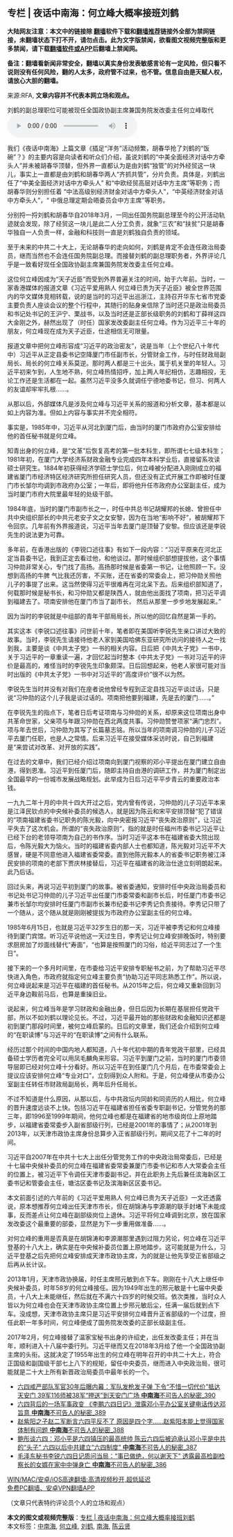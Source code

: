  <h2>专栏 | 夜话中南海：何立峰大概率接班刘鹤</h2> <p class="notice"><b>大陆网友注意：本文中的链接除 <a href="https://github.com/bannedbook/fanqiang" >翻墙</a>软件下载和<a href="https://github.com/killgcd/justmysocks/blob/master/README.md">翻墙推荐</a>链接外全部为禁网链接，未翻墙状态下打不开，请勿点击。此为文字版禁闻，欲看图文视频完整版和更多禁闻，请下载<a href="https://github.com/bannedbook/fanqiang">翻墙软件或APP</a>后翻墙上禁闻网。</p><p>备注：翻墙看新闻非常安全，翻墙以真实身份发表敏感言论有一定风险，但只看不说则没有任何风险，翻的人太多，政府管不过来，也不管。信息自由是天赋人权，请放心大胆的翻墙。</b></p>  <div class="entry"> <p>来源:RFA, <strong>文章内容并不代表本网立场和观点。</strong></p> <p>&#21016;&#40548;&#30340;&#21103;&#24635;&#29702;&#32844;&#20301;&#21487;&#33021;&#34987;&#29616;&#20219;&#20840;&#22269;&#25919;&#21327;&#21103;&#20027;&#24109;&#20860;&#22269;&#21153;&#38498;&#21457;&#25913;&#22996;&#20027;&#20219;&#20309;&#31435;&#23792;&#21462;&#20195;             <audio controls="controls" preload="metadata" src="https://www.rfa.org/mandarin/zhuanlan/yehuazhongnanhai/gx-05312021165854.html/@@stream" type="audio/mpeg"></audio></p> <p>&#25105;&#20204;&#12298;&#22812;&#35805;&#20013;&#21335;&#28023;&#12299;&#19978;&#31687;&#25991;&#31456;&#12298;&#25554;&#36275;&#8220;&#27915;&#21153;&#8221;&#27963;&#21160;&#39057;&#32321;&#65292;&#32993;&#26149;&#21326;&#25250;&#20102;&#21016;&#40548;&#30340;&#8220;&#39277;&#30871;&#8221;&#65311;&#12299;&#30340;&#20027;&#35201;&#20869;&#23481;&#26159;&#21521;&#35835;&#32773;&#21644;&#21548;&#20247;&#20204;&#20171;&#32461;&#65292;&#34429;&#35828;&#21016;&#40548;&#30340;&#8220;&#20013;&#32654;&#20840;&#38754;&#32463;&#27982;&#23545;&#35805;&#20013;&#26041;&#29301;&#22836;&#20154;&#8221;&#24182;&#26410;&#34987;&#32993;&#26149;&#21326;&#39030;&#26367;&#65292;&#20294;&#22806;&#30028;&#19968;&#30452;&#37117;&#35748;&#20026;&#26159;&#30001;&#21016;&#40548;&#8220;&#29420;&#31649;&#8221;&#30340;&#23545;&#22806;&#32463;&#36152;&#36825;&#19968;&#22359;&#20799;&#65292;&#20107;&#23454;&#19978;&#19968;&#30452;&#37117;&#26159;&#30001;&#21016;&#40548;&#21644;&#32993;&#26149;&#21326;&#20004;&#20154;&#8220;&#40784;&#25235;&#20849;&#31649;&#8221;&#65292;&#20998;&#29255;&#36127;&#36131;&#12290;&#20855;&#20307;&#26159;&#65292;&#21016;&#40548;&#20986;&#20219;&#20102;&#8220;&#20013;&#32654;&#20840;&#38754;&#32463;&#27982;&#23545;&#35805;&#20013;&#26041;&#29301;&#22836;&#20154;&#8221; &#21644;&#8220;&#20013;&#27431;&#32463;&#36152;&#39640;&#23618;&#23545;&#35805;&#20013;&#26041;&#20027;&#24109;&#8221;&#31561;&#32844;&#21153;&#65307;&#32780;&#32993;&#26149;&#21326;&#21017;&#20998;&#21035;&#25285;&#20219;&#30528; &#8220;&#20013;&#27861;&#39640;&#32423;&#21035;&#32463;&#27982;&#36130;&#37329;&#23545;&#35805;&#20013;&#26041;&#29301;&#22836;&#20154;&#8221;&#65292;&#8220;&#20013;&#33521;&#32463;&#27982;&#36130;&#37329;&#23545;&#35805;&#20013;&#26041;&#29301;&#22836;&#20154;&#8221;&#65292;&#8220; &#20013;&#20420;&#24635;&#29702;&#23450;&#26399;&#20250;&#26212;&#22996;&#21592;&#20250;&#20013;&#26041;&#20027;&#24109;&#8221;&#31561;&#32844;&#21153;&#12290;</p> <p>&#20998;&#21035;&#25419;&#19968;&#25419;&#21016;&#40548;&#21644;&#32993;&#26149;&#21326;&#33258;2018&#24180;3&#26376;&#65292;&#19968;&#21516;&#20986;&#20219;&#22269;&#21153;&#38498;&#21103;&#24635;&#29702;&#33267;&#20170;&#30340;&#20844;&#24320;&#27963;&#21160;&#36712;&#36857;&#23601;&#20250;&#21457;&#29616;&#65292;&#38500;&#20102;&#32463;&#36152;&#36825;&#19968;&#22359;&#20799;&#26159;&#27492;&#20108;&#20154;&#20998;&#24037;&#36127;&#36131;&#65292;&#23601;&#35937;&#8220;&#19977;&#20892;&#8221;&#21644;&#8220;&#25206;&#36139;&#8221;&#21482;&#26159;&#32993;&#26149;&#21326;&#29420;&#33258;&#19968;&#20154;&#36127;&#36131;&#19968;&#26679;&#65292;&#37329;&#34701;&#21644;&#31185;&#25216;&#21017;&#19968;&#30452;&#26159;&#21016;&#40548;&#29420;&#33258;&#36127;&#36131;&#30340;&#39046;&#22495;&#12290;</p> <p>&#33267;&#20110;&#26410;&#26469;&#30340;&#20013;&#20849;&#20108;&#21313;&#22823;&#19978;&#65292;&#26080;&#35770;&#32993;&#26149;&#21326;&#30340;&#36208;&#21521;&#22914;&#20309;&#65292;&#21016;&#40548;&#26159;&#32943;&#23450;&#19981;&#20250;&#36830;&#20219;&#25919;&#27835;&#23616;&#22996;&#21592;&#65292;&#32487;&#32780;&#24403;&#28982;&#20063;&#19981;&#20250;&#36830;&#20219;&#22269;&#21153;&#38498;&#21103;&#24635;&#29702;&#12290;&#32780;&#25509;&#26367;&#21016;&#40548;&#30340;&#21103;&#24635;&#29702;&#32844;&#21153;&#32773;&#65292;&#22806;&#30028;&#35780;&#35770;&#20960;&#20046;&#26159;&#19968;&#33268;&#30475;&#22909;&#29616;&#20219;&#20840;&#22269;&#25919;&#21327;&#21103;&#20027;&#24109;&#20860;&#22269;&#21153;&#38498;&#21457;&#25913;&#22996;&#20027;&#20219;&#20309;&#31435;&#23792;&#12290;</p> <p>&#36825;&#20301;&#20309;&#31435;&#23792;&#22240;&#25104;&#20026;&#8220;&#22825;&#23376;&#36817;&#33251;&#8221;&#32780;&#21463;&#21040;&#22806;&#30028;&#26222;&#36941;&#20851;&#27880;&#30340;&#26102;&#38388;&#65292;&#22987;&#20110;&#20845;&#24180;&#21069;&#12290;&#24403;&#26102;&#65292;&#19968;&#23478;&#39321;&#28207;&#23186;&#20307;&#30340;&#25253;&#36947;&#25991;&#31456;&#12298;&#20064;&#36817;&#24179;&#29233;&#29992;&#29087;&#20154; &#20309;&#31435;&#23792;&#24050;&#36149;&#20026;&#22825;&#23376;&#36817;&#33251;&#12299;&#34987;&#20840;&#19990;&#30028;&#33539;&#22260;&#20869;&#30340;&#21326;&#25991;&#23186;&#20307;&#31454;&#30456;&#36716;&#36733;&#65292;&#35828;&#30340;&#26159;&#24403;&#26102;&#30340;&#20064;&#36817;&#24179;<a href="https://www.aboluowang.com/tag/%E4%B9%A0%E8%BF%91%E5%B9%B3-1.html"></a>&#20986;&#24033;&#27993;&#27743;&#65292;&#20027;&#25345;&#21484;&#24320;&#21326;&#19996;&#19971;&#30465;&#24066;&#20826;&#22996;&#20027;&#35201;&#36127;&#36131;&#20154;&#24231;&#35848;&#20250;&#35758;&#30340;&#25972;&#20010;&#34892;&#31243;&#20013;&#65292;&#20854;&#38543;&#34892;&#30340;&#36148;&#36523;&#20146;&#20449;&#38500;&#20102;&#24403;&#26102;&#36824;&#21482;&#26159;&#25919;&#27835;&#23616;&#22996;&#21592;&#21644;&#20070;&#35760;&#22788;&#20070;&#35760;&#30340;&#29579;&#27818;&#23425;&#12289;&#26647;&#25112;&#20070;<a href="https://www.aboluowang.com/tag/%E6%A0%97%E6%88%98%E4%B9%A6-1.html"></a>&#65292;&#20197;&#21450;&#24403;&#26102;&#36824;&#26159;&#27491;&#37096;&#38271;&#32423;&#32844;&#21153;&#30340;&#21016;&#40548;<a href="https://www.aboluowang.com/tag/%E5%88%98%E9%B9%A4-1.html"></a>&#21644;&#19969;&#34203;&#31077;&#36825;&#22235;&#22823;&#37329;&#21018;&#20043;&#22806;&#65292;&#36203;&#28982;&#20986;&#29616;&#20102;&#65288;&#26102;&#20219;&#65289;&#22269;&#23478;&#21457;&#25913;&#22996;&#21103;&#20027;&#20219;&#20309;&#31435;&#23792;&#12290;&#20316;&#20026;&#20064;&#36817;&#24179;&#19977;&#21313;&#24180;&#30340;&#26379;&#21451;&#65292;&#20309;&#31435;&#23792;&#29616;&#22312;&#25104;&#20026;&#22825;&#23376;&#36817;&#33251;&#65292;&#20181;&#36884;&#30456;&#20449;&#26080;&#21487;&#38480;&#37327;&#12290;</p> <p>&#25253;&#36947;&#25991;&#31456;&#20013;&#25226;&#20309;&#31435;&#23792;&#24418;&#23481;&#25104;&#8220;&#20064;&#36817;&#24179;&#30340;&#25919;&#27835;&#23494;&#21451;&#8221;&#65292;&#35828;&#26159;&#24403;&#24180;&#65288;&#19978;&#20010;&#19990;&#32426;&#20843;&#21313;&#24180;&#20195;&#20013;&#65289;&#20064;&#36817;&#24179;&#20174;&#27491;&#23450;&#21439;&#22996;&#20070;&#35760;&#31354;&#38477;&#21414;&#38376;&#24066;&#20219;&#21103;&#24066;&#38271;&#65292;&#20998;&#31649;&#36130;&#37329;&#24037;&#20316;&#65292;&#19982;&#26102;&#20219;&#36130;&#25919;&#23616;&#21103;&#23616;&#38271;&#12289;&#23616;&#38271;&#30340;&#20309;&#31435;&#23792;&#20851;&#31995;&#33707;&#36870;&#12290;&#37027;&#26102;&#20004;&#20154;&#37117;&#26159;&#19977;&#21313;&#20986;&#22836;&#65292;&#23646;&#20110;&#26426;&#20851;&#37324;&#30340;&#24180;&#36731;&#20154;&#12290;&#20064;&#36817;&#24179;&#21021;&#26469;&#20045;&#21040;&#65292;&#20154;&#29983;&#22320;&#19981;&#29087;&#65292;&#20309;&#31435;&#23792;&#28909;&#24773;&#25307;&#21628;&#65292;&#21152;&#19978;&#20004;&#20154;&#24180;&#32426;&#30456;&#20223;&#65292;&#24535;&#36259;&#30456;&#25237;&#65292;&#26080;&#35770;&#24037;&#20316;&#36824;&#26159;&#29983;&#27963;&#37117;&#22312;&#19968;&#36215;&#12290;&#34429;&#28982;&#20064;&#36817;&#24179;&#27809;&#22810;&#20037;&#23601;&#35843;&#20219;&#23425;&#24503;&#22320;&#22996;&#20070;&#35760;&#65292;&#20294;&#20064;&#12289;&#20309;&#20004;&#20154;&#30340;&#21451;&#35850;&#21364;&#29282;&#29282;&#25166;&#26681;&#8230;&#8230;&#12290;</p>  <p>&#20174;&#37027;&#20197;&#21518;&#65292;&#22806;&#37096;&#23186;&#20307;&#20961;&#26159;&#28041;&#21450;&#20309;&#31435;&#23792;&#19982;&#20064;&#36817;&#24179;&#20851;&#31995;&#30340;&#25253;&#36947;&#21644;&#20998;&#26512;&#25991;&#31456;&#65292;&#22522;&#26412;&#37117;&#26159;&#20197;&#22914;&#19978;&#20869;&#23481;&#20026;&#20934;&#12290;&#20294;&#22914;&#19978;&#20869;&#23481;&#19982;&#20107;&#23454;&#24182;&#19981;&#23436;&#20840;&#30456;&#31526;&#12290;</p> <p>&#20107;&#23454;&#26159;&#65292;1985&#24180;&#20013;&#65292;&#20064;&#36817;&#24179;&#20174;&#27827;&#21271;&#21040;&#21414;&#38376;&#21518;&#65292;&#30001;&#24403;&#26102;&#30340;&#21414;&#38376;&#24066;&#25919;&#24220;&#21150;&#20844;&#23460;&#23433;&#25490;&#32473;&#20182;&#30340;&#39318;&#20219;&#31192;&#20070;&#23601;&#26159;&#20309;&#31435;&#23792;&#12290;</p> <p>&#30693;&#38738;&#20986;&#36523;&#30340;&#20309;&#31435;&#23792;&#65292;&#26159;&#8220;&#25991;&#38761;&#8221;&#21518;&#24674;&#22797;&#39640;&#32771;&#30340;&#31532;&#19968;&#25209;&#26412;&#31185;&#29983;&#65292;&#21363;&#25152;&#35859;&#19971;&#19971;&#32423;&#26412;&#31185;&#29983;&#65307;1981&#24180;&#21021;&#65292;&#22312;&#21414;&#38376;&#22823;&#23398;&#32463;&#27982;&#31995;&#36130;&#25919;&#37329;&#34701;&#19987;&#19994;&#23436;&#25104;&#22235;&#24180;&#26412;&#31185;&#23398;&#19994;&#21518;&#65292;&#30452;&#25509;&#30041;&#31995;&#25915;&#35835;&#30805;&#22763;&#30740;&#31350;&#29983;&#12290;1884&#24180;&#21021;&#33719;&#24471;&#32463;&#27982;&#23398;&#30805;&#22763;&#23398;&#20301;&#21518;&#65292;&#20309;&#31435;&#23792;&#34987;&#20998;&#37197;&#36827;&#20837;&#21018;&#21018;&#25104;&#31435;&#30340;&#31119;&#24314;&#30465;&#21414;&#38376;&#24066;&#32463;&#27982;&#29305;&#21306;&#32463;&#27982;&#30740;&#31350;&#25152;&#25285;&#20219;&#30740;&#31350;&#20154;&#21592;&#65292;&#20294;&#36824;&#27809;&#26377;&#27491;&#24335;&#24320;&#23637;&#24037;&#20316;&#21363;&#34987;&#26102;&#20219;&#21414;&#38376;&#24066;&#38271;&#37049;&#23572;&#22343;&#35843;&#21040;&#24066;&#25919;&#24220;&#21150;&#20844;&#23460;&#65307;&#19968;&#24180;&#21518;&#65292;&#21363;&#23558;&#20182;&#21319;&#20219;&#24066;&#25919;&#24220;&#21150;&#20844;&#23460;&#21103;&#20027;&#20219;&#65292;&#25104;&#20026;&#24403;&#26102;&#21414;&#38376;&#24066;&#24220;&#22823;&#38498;&#37324;&#26368;&#24180;&#36731;&#30340;&#22788;&#32423;&#24178;&#37096;&#12290;</p> <p>1984&#24180;&#24213;&#65292;&#24403;&#26102;&#30340;&#21414;&#38376;&#24066;&#21103;&#24066;&#38271;&#20043;&#19968;&#65292;&#26102;&#20219;&#20013;&#20849;&#24635;&#20070;&#35760;&#32993;&#32768;&#37030;&#30340;&#38271;&#23219;&#12289;&#26366;&#25285;&#20219;&#20013;&#20849;&#20013;&#22830;&#32452;&#32455;&#37096;&#38271;&#30340;&#20013;&#20849;&#20803;&#32769;&#23433;&#23376;&#25991;&#20043;&#22899;&#23433;&#40654;&#65292;&#22240;&#20026;&#22312;&#24403;&#22320;&#8220;&#24433;&#21709;&#19981;&#22909;&#8221;&#65292;&#34987;&#32993;&#32768;&#37030;&#19979;&#20196;&#22238;&#20140;&#12290;&#20960;&#24180;&#21069;&#26377;&#22806;&#30028;&#25253;&#36947;&#35828;&#65292;&#20064;&#36817;&#24179;&#24403;&#24180;&#21435;&#21414;&#38376;&#26159;&#39030;&#26367;&#20102;&#23433;&#40654;&#12290;&#20294;&#24212;&#35813;&#36824;&#26159;&#26446;&#38160;&#20808;&#29983;&#30340;&#35828;&#27861;&#26356;&#20026;&#21487;&#38752;&#12290;</p> <p>&#22810;&#24180;&#21069;&#65292;&#22312;&#39321;&#28207;&#20986;&#29256;&#30340;&#12298;&#26446;&#38160;&#21475;&#36848;&#24448;&#20107;&#12299;&#26377;&#22914;&#19979;&#19968;&#27573;&#20869;&#23481;&#65306;&#8220;&#20064;&#36817;&#24179;&#21407;&#26469;&#22312;&#27827;&#21271;&#27491;&#23450;&#24403;&#21439;&#22996;&#20070;&#35760;&#65292;&#25105;&#21040;&#27491;&#23450;&#21435;&#30475;&#36807;&#20182;&#65292;&#21644;&#20182;&#35848;&#36807;&#12290;&#37027;&#26102;&#20505;&#32452;&#32455;&#37096;&#24819;&#25552;&#25300;&#20182;&#65292;&#36825;&#20010;&#20107;&#24773;&#20064;&#20210;&#21195;&#38750;&#24120;&#20851;&#24515;&#65292;&#19987;&#38376;&#25214;&#20102;&#39640;&#25196;&#12290;&#39640;&#25196;&#37027;&#26102;&#20505;&#26159;&#30465;&#22996;&#31532;&#19968;&#20070;&#35760;&#65292;&#35753;&#20182;&#29031;&#39038;&#19968;&#19979;&#12290;&#27809;&#24819;&#21040;&#39640;&#25196;&#30340;&#29275;&#33086; &#27668;&#27604;&#25105;&#36824;&#21385;&#23475;&#65292;&#19981;&#20080;&#36134;&#65292;&#36824;&#22312;&#30465;&#22996;&#30340;&#24120;&#22996;&#20250;&#19978;&#65292;&#25226;&#20064;&#20210;&#21195;&#20851;&#29031;&#20182;&#20799;&#23376;&#30340;&#20107;&#25552;&#20102;&#20986;&#26469;&#12290;&#36825;&#24403;&#28982;&#20351;&#24471;&#20064;&#36817;&#24179;&#24456;&#38590;&#20877;&#22312;&#27827;&#21271;&#21574;&#19979;&#21435;&#12290;&#21518;&#26469;&#32452;&#32455;&#37096;&#30693;&#36947;&#20102;&#65292;&#20309;&#36733;&#37027;&#26102;&#20505;&#26159;&#31192;&#20070;&#38271;&#65292;&#21644;&#20064;&#20210;&#21195;&#21448;&#37117;&#26159;&#38485;&#35199;&#20154;&#65292;&#23601;&#30001;&#20182;&#20986;&#38754;&#25214;&#20102;&#39033;&#21335;&#65292;&#25226;&#20064;&#36817;&#24179;&#35843;&#21040;&#31119;&#24314;&#21435;&#20102;&#12290;&#39033;&#21335;&#23433;&#25490;&#20182;&#22312;&#21414;&#38376;&#24066;&#24403;&#20102;&#21103;&#24066;&#38271;&#65292; &#28982;&#21518;&#20174;&#37027;&#37324;&#19968;&#27493;&#27493;&#22320;&#21457;&#23637;&#36215;&#26469;&#12290;&#8221;</p> <p>&#22240;&#20026;&#24403;&#26102;&#30340;&#26446;&#38160;&#23601;&#26159;&#20013;&#32452;&#37096;&#30340;&#38738;&#24180;&#24178;&#37096;&#23616;&#23616;&#38271;&#65292;&#25152;&#20197;&#20182;&#30340;&#22238;&#24518;&#33258;&#28982;&#26159;&#31532;&#19968;&#25163;&#30340;&#12290;</p> <p>&#20854;&#23454;&#36825;&#26412;&#12298;&#26446;&#38160;&#21475;&#36848;&#24448;&#20107;&#12299;&#38382;&#19990;&#21069;&#21313;&#24180;&#65292;&#31508;&#32773;&#21363;&#22312;&#32654;&#22269;&#21548;&#26446;&#38160;&#20808;&#29983;&#20146;&#21475;&#35762;&#36807;&#22823;&#33268;&#30340;&#25925;&#20107;&#12290;&#24403;&#26102;&#65292;&#26446;&#38160;&#20808;&#29983;&#35831;&#25509;&#24453;&#20182;&#32769;&#20154;&#23478;&#21040;&#32654;&#22269;&#21704;&#20315;&#19996;&#20122;&#30740;&#31350;&#25152;&#35775;&#38382;&#30340;&#25509;&#24453;&#20154;&#20043;&#19968;&#25214;&#21040;&#25105;&#65292;&#20027;&#35201;&#26159;&#35848;&#12298;&#20013;&#20849;&#22826;&#23376;&#20826;&#12299;&#19968;&#20070;&#30340;&#30456;&#20851;&#20869;&#23481;&#12290;&#26085;&#21518;&#25226;&#12298;&#20013;&#20849;&#22826;&#23376;&#20826;&#12299;&#19968;&#20070;&#20013;&#65292;&#20851;&#20110;&#20064;&#36817;&#24179;&#30340;&#19968;&#31456;&#37325;&#35835;&#19968;&#36941;&#65292;&#25165;&#22238;&#24518;&#36215;&#24403;&#26102;&#25972;&#26412;&#12298;&#20013;&#20849;&#22826;&#23376;&#20826;&#12299;&#19968;&#20070;&#23545;&#20064;&#36817;&#24179;&#30340;&#35780;&#20215;&#26159;&#26368;&#39640;&#30340;&#65292;&#38590;&#24618;&#24403;&#26102;&#30340;&#26446;&#38160;&#20808;&#29983;&#21360;&#35937;&#39047;&#28145;&#12290;&#26085;&#21518;&#22238;&#24819;&#36215;&#26469;&#65292;&#20182;&#32769;&#20154;&#23478;&#24456;&#21487;&#33021;&#23545;&#24403;&#26102;&#20986;&#29256;&#30340;&#12298;&#20013;&#20849;&#22826;&#23376;&#20826;&#12299;&#19968;&#20070;&#20013;&#23545;&#20064;&#36817;&#24179;&#30340;&#8220;&#39640;&#24230;&#35780;&#20215;&#8221;&#24456;&#19981;&#20197;&#20026;&#28982;&#12290;</p>  <p>&#26446;&#38160;&#20808;&#29983;&#24403;&#26102;&#24182;&#27809;&#26377;&#23545;&#25105;&#20204;&#22312;&#24231;&#32773;&#35828;&#20182;&#26366;&#32463;&#19987;&#31243;&#21040;&#27491;&#23450;&#21439;&#25214;&#20064;&#36817;&#24179;&#35848;&#36807;&#35805;&#65292;&#21482;&#26159;&#35828;&#8220;&#20064;&#20210;&#21195;&#30340;&#36825;&#20010;&#20799;&#23376;&#25105;&#26159;&#35848;&#36807;&#35805;&#30340;&#12290;&#39033;&#21335;&#25226;&#20182;&#35201;&#21040;&#31119;&#24314;&#65292;&#20808;&#26159;&#21435;&#30340;&#21414;&#38376;&#8230;&#8230;&#12290;&#8221;</p> <p>&#22312;&#26446;&#38160;&#20808;&#29983;&#30340;&#25351;&#28857;&#19979;&#65292;&#31508;&#32773;&#26085;&#21518;&#32771;&#35777;&#39033;&#21335;&#19982;&#20064;&#20210;&#21195;&#30340;&#20851;&#31995;&#65292;&#21364;&#21407;&#26469;&#36825;&#20301;&#39033;&#21335;&#20986;&#36523;&#20013;&#20849;&#38761;&#21629;&#19990;&#23478;&#65292;&#29238;&#20146;&#39033;&#19982;&#24180;&#36319;&#20064;&#20210;&#21195;&#22312;&#35199;&#21271;&#20004;&#24230;&#20849;&#20107;&#12290;&#20064;&#20210;&#21195;&#36190;&#35465;&#39033;&#23478;&#8220;&#28385;&#38376;&#24544;&#28872;&#8221;&#12290;&#39033;&#19982;&#24180;&#21435;&#19990;&#21518;&#65292;&#20064;&#20210;&#21195;&#20026;&#20854;&#20889;&#20102;&#38271;&#31687;&#22675;&#24535;&#38125;&#12290;&#25152;&#20197;&#24403;&#24180;&#30340;&#39033;&#21335;&#35843;&#20064;&#20210;&#21195;&#30340;&#20799;&#23376;&#20064;&#36817;&#24179;&#21435;&#21414;&#38376;&#20219;&#32844;&#65292;&#20063;&#26159;&#20154;&#20043;&#24120;&#24773;&#12290;&#21518;&#26469;&#20064;&#36817;&#24179;&#22312;&#25509;&#21463;&#23186;&#20307;&#37319;&#35775;&#26102;&#35828;&#65292;&#33258;&#24049;&#21040;&#31119;&#24314;&#26159;&#8220;&#26469;&#23581;&#35797;&#23545;&#25913;&#38761;&#12289;&#23545;&#24320;&#25918;&#30340;&#23454;&#36341;&#8221;&#12290;</p> <p>&#22312;&#36807;&#21435;&#30340;&#25991;&#31456;&#20013;&#65292;&#25105;&#20204;&#24050;&#32463;&#20171;&#32461;&#36807;&#39033;&#21335;&#21521;&#21040;&#21414;&#38376;&#35270;&#23519;&#30340;&#37011;&#23567;&#24179;&#25552;&#20986;&#22312;&#21414;&#38376;&#24314;&#31435;&#33258;&#30001;&#28207;&#65292;&#24471;&#21040;&#24681;&#20934;&#12290;&#20064;&#36817;&#24179;&#21040;&#20219;&#21414;&#38376;&#21518;&#65292;&#38543;&#21363;&#20027;&#25345;&#33258;&#30001;&#28207;&#30340;&#35843;&#30740;&#24037;&#20316;&#65292;&#24182;&#20026;&#21414;&#38376;&#21046;&#23450;&#20986;&#20840;&#22269;&#26368;&#26089;&#30340;&#19968;&#20221;&#22478;&#24066;&#21457;&#23637;&#25112;&#30053;&#35268;&#21010;&#12290;&#27492;&#20030;&#25104;&#20026;&#26085;&#21518;&#20064;&#36817;&#24179;&#24179;&#27493;&#38738;&#20113;&#30340;&#37325;&#35201;&#25919;&#27835;&#26412;&#38065;&#12290;</p> <p>&#19968;&#20061;&#20061;&#20108;&#24180;&#21313;&#26376;&#30340;&#20013;&#20849;&#21313;&#22235;&#22823;&#24320;&#36807;&#20043;&#21518;&#65292;&#20826;&#20869;&#26366;&#26377;&#20256;&#35828;&#65292;&#20064;&#20210;&#21195;&#30340;&#20799;&#23376;&#20064;&#36817;&#24179;&#26412;&#26469;&#26159;&#27743;&#27901;&#27665;&#38054;&#28857;&#30340;&#20013;&#22830;&#20505;&#34917;&#22996;&#21592;&#30340;&#20505;&#36873;&#20154;&#65292;&#23601;&#26159;&#22240;&#20026;&#38472;&#20113;&#21644;&#23435;&#24179;&#23433;&#25490;&#39030;&#26367;&#8220;&#29359;&#20102;&#38169;&#35823;&#30340;&#8221;&#39033;&#21335;&#31119;&#24314;&#30465;&#22996;&#20070;&#35760;&#32844;&#21153;&#30340;&#38472;&#20809;&#27589;&#65292;&#21521;&#20013;&#22830;&#23494;&#25253;&#20064;&#36817;&#24179;&#8220;&#20007;&#22833;&#25919;&#27835;&#21407;&#21017;&#8221;&#65292;&#35753;&#20064;&#36817;&#24179;&#22833;&#21435;&#20102;&#36825;&#27425;&#26426;&#20250;&#12290;&#25152;&#35859;&#30340;&#8220;&#20007;&#22833;&#25919;&#27835;&#21407;&#21017;&#8220;&#65292;&#25351;&#30340;&#23601;&#26159;&#26102;&#20219;&#31119;&#24030;&#24066;&#22996;&#20070;&#35760;&#20064;&#36817;&#24179;&#35753;&#24050;&#32463;&#19979;&#21488;&#30340;&#32769;&#39046;&#23548;&#39033;&#21335;&#20026;&#33258;&#24049;&#30340;&#20070;&#20316;&#24207;&#12290;&#24403;&#26102;&#20064;&#36817;&#24179;&#36825;&#26412;&#20070;&#22312;&#31119;&#24314;&#30465;&#22996;&#22823;&#38498;&#20986;&#29616;&#21518;&#65292;&#20196;&#38472;&#20809;&#27589;&#22823;&#20026;&#24700;&#28779;&#12290;&#24403;&#26102;&#30340;&#31119;&#24314;&#30465;&#22996;&#20869;&#37096;&#20154;&#22763;&#20063;&#37117;&#30693;&#36947;&#65292;&#38472;&#20809;&#27589;&#23545;&#20064;&#36817;&#24179;&#19981;&#22823;&#24863;&#20882;&#65292;&#30828;&#26159;&#19981;&#21516;&#24847;&#20182;&#36827;&#20837;&#31119;&#24314;&#30465;&#22996;&#24120;&#22996;&#12290;&#30452;&#21040;&#20182;&#38472;&#20809;&#27589;&#26412;&#20154;&#30340;&#30465;&#22996;&#20070;&#35760;&#32844;&#21153;&#34987;&#27743;&#27901;&#27665;&#23433;&#25490;&#30340;&#39033;&#21335;&#30340;&#32769;&#37096;&#19979;&#36158;&#24198;&#26519;&#25509;&#26367;&#21518;&#65292;&#20064;&#36817;&#24179;&#22312;&#31119;&#24314;&#30465;&#30340;&#25919;&#27835;&#20181;&#36884;&#31435;&#21051;&#26126;&#26391;&#36215;&#26469;&#12290;&#27492;&#20035;&#21518;&#35805;&#12290;</p> <p>&#22238;&#36807;&#22836;&#26469;&#65292;&#20877;&#35828;&#20064;&#36817;&#24179;&#21021;&#21040;&#21414;&#38376;&#30340;&#25925;&#20107;&#12290;&#34987;&#30465;&#22996;&#36890;&#30693;&#65292;&#23433;&#25490;&#26102;&#20219;&#20013;&#22830;&#25919;&#27835;&#23616;&#22996;&#21592;&#21644;&#20070;&#35760;&#22788;&#20070;&#35760;&#20064;&#20210;&#21195;&#30340;&#20799;&#23376;&#20064;&#36817;&#24179;&#20986;&#20219;&#21414;&#38376;&#24066;&#22996;&#24120;&#22996;&#21644;&#21103;&#24066;&#38271;&#21518;&#65292;&#26102;&#20219;&#21414;&#38376;&#24066;&#22996;&#20070;&#35760;&#20860;&#24066;&#38271;&#37049;&#23572;&#22343;&#23433;&#25490;&#26102;&#20219;&#21414;&#38376;&#24066;&#21103;&#24066;&#38271;&#20860;&#24066;&#32426;&#22996;&#20070;&#35760;&#26446;&#31168;&#35760;&#36127;&#36131;&#25509;&#24453;&#12290;&#26446;&#31168;&#35760;&#21482;&#24102;&#20102;&#19968;&#20010;&#38543;&#20174;&#65292;&#36825;&#20010;&#38543;&#20174;&#23601;&#26159;&#21018;&#21018;&#34987;&#25552;&#25300;&#20026;&#24066;&#25919;&#24220;&#21150;&#20844;&#23460;&#21103;&#20027;&#20219;&#30340;&#20309;&#31435;&#23792;&#12290;</p> <p>1985&#24180;6&#26376;15&#26085;&#65292;&#20063;&#23601;&#26159;&#20064;&#36817;&#24179;32&#23681;&#29983;&#26085;&#30340;&#37027;&#19968;&#22825;&#65292;&#20064;&#36817;&#24179;&#34987;&#26446;&#31168;&#35760;&#21644;&#20309;&#31435;&#23792;&#25509;&#24453;&#21040;&#21414;&#38376;&#23486;&#39302;&#12290;&#21548;&#20064;&#36817;&#24179;&#35828;&#20182;&#36825;&#19968;&#22825;&#36807;&#29983;&#26085;&#65292;&#26446;&#31168;&#35760;&#35753;&#20309;&#31435;&#23792;&#23433;&#25490;&#26202;&#39277;&#26102;&#65292;&#29305;&#21035;&#35201;&#27714;&#21416;&#25151;&#21152;&#20102;&#28818;&#38754;&#32447;&#26367;&#20195;&#8220;&#23551;&#38754;&#8221;&#65292;&#8220;&#20063;&#31639;&#26159;&#25353;&#29031;&#21414;&#38376;&#30340;&#20064;&#20439;&#65292;&#32473;&#36817;&#24179;&#21516;&#24535;&#36807;&#20102;&#19968;&#20010;&#29983;&#26085;&#8221;&#12290;</p> <p>&#25509;&#19979;&#26469;&#30340;&#19968;&#20010;&#22810;&#26376;&#26102;&#38388;&#37324;&#65292;&#22312;&#24066;&#22996;&#32473;&#20064;&#36817;&#24179;&#23433;&#25490;&#19987;&#32844;&#31192;&#20070;&#20043;&#21069;&#65292;&#20026;&#20102;&#24110;&#21161;&#20064;&#36817;&#24179;&#23613;&#24555;&#36827;&#20837;&#35282;&#33394;&#65292;&#24066;&#25919;&#24220;&#23601;&#25351;&#23450;&#20309;&#31435;&#23792;&#20027;&#35201;&#36127;&#36131;&#8220;&#21327;&#21161;&#20064;&#36817;&#24179;&#21516;&#24535;&#29087;&#24713;&#24037;&#20316;&#8221;&#12290;&#25152;&#20197;&#35828;&#65292;&#20309;&#31435;&#23792;&#35828;&#36215;&#26469;&#26159;&#20064;&#36817;&#24179;&#22312;&#31119;&#24314;&#30340;&#39318;&#20219;&#31192;&#20070;&#12290;&#20174;2015&#24180;&#20043;&#21518;&#65292;&#20309;&#31435;&#23792;&#21448;&#37325;&#26032;&#22238;&#21040;&#20064;&#36817;&#24179;&#36523;&#36793;&#38797;&#21069;&#39532;&#21518;&#65292;&#20063;&#31639;&#26159;&#37325;&#25805;&#26087;&#19994;&#12290;</p>  <p>&#35828;&#36215;&#26469;&#65292;&#20309;&#31435;&#23792;&#24403;&#24180;&#26159;&#23398;&#20064;&#36130;&#25919;&#21644;&#37329;&#34701;&#20986;&#36523;&#65292;&#20294;&#26085;&#21518;&#22240;&#20026;&#38271;&#26399;&#22312;&#22522;&#23618;&#25285;&#20219;&#20826;&#25919;&#24178;&#37096;&#65292;&#25152;&#20197;&#19981;&#22914;&#21016;&#40548;&#20197;&#29702;&#35770;&#35265;&#38271;&#12290;&#19981;&#36807;&#65292;&#20064;&#36817;&#24179;&#26368;&#24320;&#22987;&#30340;&#37027;&#20123;&#36130;&#25919;&#21644;&#37329;&#34701;&#30693;&#35782;&#36824;&#37117;&#26159;&#21021;&#21040;&#21414;&#38376;&#37027;&#27573;&#26102;&#38388;&#37324;&#65292;&#34987;&#20309;&#31435;&#23792;&#21551;&#33945;&#30340;&#12290;&#26085;&#21518;&#30340;&#25991;&#31456;&#37324;&#65292;&#25105;&#20204;&#36824;&#20250;&#20171;&#32461;&#21040;&#20309;&#31435;&#23792;&#30340;&#8220;&#22312;&#32844;&#35835;&#21338;&#8221;&#19982;&#20064;&#36817;&#24179;&#30340;&#8220;&#22312;&#32844;&#35835;&#21338;&#8221;&#20043;&#38388;&#26377;&#20160;&#20040;&#32852;&#31995;&#12290;</p> <p>&#32463;&#21382;&#36807;&#37027;&#20010;&#26102;&#38388;&#30340;&#20013;&#22269;&#20869;&#22320;&#20154;&#37117;&#30693;&#36947;&#65292;&#20843;&#21313;&#24180;&#20195;&#21021;&#20013;&#26399;&#30340;&#38738;&#24180;&#20826;&#25919;&#24178;&#37096;&#37324;&#65292;&#24050;&#32463;&#20855;&#22791;&#30805;&#22763;&#23398;&#21382;&#32773;&#23436;&#20840;&#21487;&#20197;&#29992;&#20964;&#27611;&#40607;&#35282;&#26469;&#24418;&#23481;&#12290;&#20064;&#36817;&#24179;&#21040;&#21414;&#38376;&#20043;&#21069;&#65292;&#24403;&#26102;&#30340;&#21414;&#38376;&#24066;&#22996;&#39046;&#23548;&#23618;&#21363;&#24050;&#32463;&#23545;&#20309;&#31435;&#23792;&#21313;&#20998;&#30475;&#22909;&#12290;&#25152;&#20197;&#20064;&#36817;&#24179;&#22312;&#21040;&#20219;&#21414;&#38376;&#20960;&#20010;&#26376;&#21518;&#65292;&#22312;&#24066;&#22996;&#24120;&#22996;&#20250;&#19978;&#25552;&#35758;&#24212;&#35813;&#23433;&#25490;&#20309;&#31435;&#23792;&#8220;&#19987;&#19994;&#23545;&#21475;&#8221;&#65292;&#31435;&#21051;&#24471;&#21040;&#20247;&#20154;&#38468;&#21644;&#12290;&#20110;&#26159;&#65292;&#20309;&#31435;&#23792;&#20415;&#20174;&#24066;&#22996;&#21150;&#20844;&#23460;&#21103;&#20027;&#20219;&#36716;&#20219;&#24066;&#36130;&#25919;&#23616;&#21103;&#23616;&#38271;&#65292;&#20004;&#24180;&#21518;&#21319;&#20219;&#23616;&#38271;&#12290;</p> <p>&#19981;&#36807;&#19981;&#30693;&#36947;&#26159;&#20160;&#20040;&#21407;&#22240;&#65292;&#20174;&#37027;&#20197;&#21518;&#65292;&#19982;&#20013;&#20849;&#25919;&#22363;&#20869;&#21516;&#40836;&#21644;&#21516;&#36164;&#21382;&#30340;&#20154;&#30456;&#27604;&#65292;&#20309;&#31435;&#23792;&#30340;&#26187;&#21319;&#36895;&#24230;&#36828;&#35848;&#19981;&#19978;&#24555;&#12290;&#21253;&#25324;&#20064;&#36817;&#24179;&#22312;&#31119;&#24314;&#30465;&#25285;&#20219;&#30465;&#22996;&#19987;&#32844;&#21103;&#20070;&#35760;&#65292;&#20998;&#31649;&#20826;&#21153;&#30340;&#37027;&#19977;&#24180;&#65292;&#21363;1996&#33267;1999&#24180;&#26399;&#38388;&#65292;&#20182;&#20309;&#31435;&#23792;&#20063;&#37117;&#26159;&#22312;&#31119;&#24314;&#30465;&#30340;&#22320;&#24066;&#32423;&#23703;&#20301;&#19978;&#21407;&#22320;&#36367;&#27493;&#65292;&#20197;&#31119;&#24314;&#30465;&#22996;&#24120;&#22996;&#27493;&#20837;&#21103;&#30465;&#37096;&#32423;&#34892;&#21015;&#65292;&#24050;&#32463;&#26159;2001&#24180;&#30340;&#20107;&#24773;&#20102;&#65307;&#20174;2001&#24180;&#21040;2013&#24180;&#65292;&#20197;&#22825;&#27941;&#24066;&#25919;&#21327;&#20027;&#24109;&#36523;&#20221;&#24635;&#31639;&#27493;&#20837;&#27491;&#30465;&#37096;&#32423;&#34892;&#21015;&#65292;&#26399;&#38388;&#21448;&#33457;&#20102;&#21313;&#20108;&#24180;&#30340;&#26102;&#38388;&#12290;</p> <p>&#20064;&#36817;&#24179;&#33258;2007&#24180;&#22312;&#20013;&#20849;&#21313;&#19971;&#22823;&#19978;&#20986;&#20219;&#20998;&#31649;&#20826;&#21153;&#24037;&#20316;&#30340;&#20013;&#22830;&#25919;&#27835;&#23616;&#24120;&#22996;&#21518;&#65292;&#24050;&#32463;&#26159;&#21313;&#19971;&#23626;&#20013;&#22830;&#20505;&#34917;&#22996;&#21592;&#30340;&#20309;&#31435;&#23792;&#22312;&#31119;&#24314;&#30465;&#22996;&#24120;&#22996;&#20860;&#21414;&#38376;&#24066;&#22996;&#20070;&#35760;&#21644;&#24066;&#20154;&#22823;&#24120;&#22996;&#20250;&#20027;&#20219;&#30340;&#20301;&#32622;&#19978;&#65292;&#34987;&#20064;&#36817;&#24179;&#19979;&#20196;&#35843;&#20219;&#22825;&#27941;&#24066;&#22996;&#21103;&#20070;&#35760;&#65292;&#24182;&#22312;&#27492;&#32844;&#21153;&#19978;&#20808;&#21518;&#20860;&#20219;&#28392;&#28023;&#26032;&#21306;&#24037;&#22996;&#20070;&#35760;&#21644;&#31649;&#22996;&#20250;&#20027;&#20219;&#65292;&#22616;&#27837;&#21306;&#22996;&#20070;&#35760;&#21450;&#28392;&#28023;&#26032;&#21306;&#21306;&#22996;&#20070;&#35760;&#12290;</p> <p>&#26412;&#25991;&#21069;&#38754;&#24341;&#36848;&#30340;&#20845;&#24180;&#21069;&#30340;&#12298;&#20064;&#36817;&#24179;&#29233;&#29992;&#29087;&#20154; &#20309;&#31435;&#23792;&#24050;&#36149;&#20026;&#22825;&#23376;&#36817;&#33251;&#12299;&#19968;&#25991;&#36824;&#36879;&#38706;&#35828;&#65292;&#21407;&#26412;&#24819;&#25512;&#33616;&#20309;&#31435;&#23792;&#20986;&#20219;&#22825;&#27941;&#24066;&#24066;&#38271;&#65292;&#20294;&#22312;&#32993;&#38182;&#28059;<a href="https://www.aboluowang.com/tag/%E8%83%A1%E9%94%A6%E6%B6%9B-1.html"></a>&#19982;<a href="https://www.aboluowang.com/tag/%E6%9D%8E%E6%BA%90%E6%BD%AE-1.html"></a>&#26446;&#28304;&#28526;&#30340;&#32852;&#25163;&#23553;&#22581;&#19979;&#26410;&#33021;&#25104;&#20107;&#65292;&#21453;&#32780;&#24046;&#28857;&#35753;&#20309;&#31435;&#23792;&#22312;&#21103;&#37096;&#32423;&#23703;&#20301;&#19978;&#36864;&#20241;&#12290;&#20064;&#36817;&#24179;&#23558;&#20309;&#31435;&#23792;&#35843;&#21040;&#21271;&#20140;&#65292;&#25918;&#22312;&#22269;&#23478;&#21457;&#25913;&#22996;&#36825;&#20010;&#26368;&#37325;&#35201;&#30340;&#37096;&#22996;&#65292;&#26174;&#28982;&#26159;&#20026;&#19979;&#19968;&#27493;&#37325;&#29992;&#20570;&#20934;&#22791;&#8230;&#8230;&#12290;</p> <p>&#23545;&#20309;&#31435;&#23792;&#30340;&#37325;&#29992;&#26159;&#21542;&#30495;&#26159;&#22312;&#32993;&#38182;&#28059;&#21644;&#26446;&#28304;&#28526;&#37027;&#37324;&#36935;&#21040;&#36807;&#38459;&#21147;&#21478;&#35770;&#65292;&#20309;&#31435;&#23792;&#22312;&#20064;&#36817;&#24179;&#30331;&#22522;&#30340;&#21313;&#20843;&#22823;&#19978;&#65292;&#30830;&#23454;&#26159;&#22312;&#20013;&#22830;&#20505;&#34917;&#22996;&#21592;&#20301;&#32622;&#19978;&#21407;&#22320;&#36367;&#27493;&#12290;&#36825;&#21487;&#33021;&#23601;&#26159;&#20026;&#20160;&#20040;&#65292;&#20064;&#36817;&#24179;&#30331;&#22522;&#20043;&#21518;&#20808;&#25226;&#20309;&#31435;&#23792;&#23433;&#25490;&#25104;&#22825;&#27941;&#24066;&#25919;&#21327;&#20027;&#24109;&#65292;&#20026;&#30340;&#23601;&#26159;&#35753;&#20182;&#20808;&#20139;&#21463;&#27491;&#30465;&#37096;&#32423;&#20043;&#21518;&#20877;&#20174;&#38271;&#35745;&#35758;&#12290;</p> <p>2013&#24180;1&#26376;&#65292;&#22825;&#27941;&#24066;&#25919;&#21327;&#25442;&#23626;&#65292;&#26102;&#20219;&#20027;&#24109;&#37026;&#20803;&#25935;&#21040;&#28857;&#19979;&#36710;&#12290;&#21018;&#21018;&#22312;&#21313;&#20843;&#22823;&#19978;&#32487;&#20219;&#20013;&#22830;&#20505;&#34917;&#22996;&#21592;&#65292;&#26102;&#24180;58&#23681;&#30340;&#20309;&#31435;&#23792;&#25509;&#20219;&#12290;&#22240;&#20026;1949&#24180;&#20986;&#29983;&#30340;&#37026;&#20803;&#25935;&#26159;&#21313;&#19971;&#23626;&#20013;&#22830;&#22996;&#21592;&#65292;&#21313;&#20843;&#22823;&#19978;&#26410;&#33021;&#32487;&#20219;&#65292;&#28982;&#21518;&#23601;&#22312;&#19981;&#28385;&#20845;&#21313;&#22235;&#23681;&#30340;&#26102;&#20505;&#20132;&#29677;&#12290;&#20381;&#27425;&#31867;&#25512;&#65292;&#24403;&#26102;&#20247;&#20154;&#30342;&#20197;&#20026;&#20309;&#31435;&#23792;&#20063;&#20250;&#22312;&#22825;&#27941;&#24066;&#25919;&#21327;&#20027;&#24109;&#20301;&#32622;&#19978;&#27493;&#37026;&#20803;&#25935;&#21518;&#23576;&#65292;&#20219;&#28385;&#19968;&#23626;&#21518;&#23601;&#21040;&#28857;&#19979;&#36710;&#12290;&#27809;&#25104;&#24819;&#65292;&#22825;&#27941;&#24066;&#25919;&#21327;&#20027;&#24109;&#21482;&#26159;&#20064;&#36817;&#24179;&#23433;&#25490;&#20309;&#31435;&#23792;&#26187;&#21319;&#27491;&#30465;&#37096;&#32423;&#30340;&#19968;&#20010;&#36807;&#24230;&#65292;&#25285;&#20219;&#27492;&#32844;&#19968;&#24180;&#22810;&#26102;&#38388;&#65292;&#20309;&#31435;&#23792;&#20415;&#25104;&#20102;&#22269;&#21153;&#38498;&#21457;&#25913;&#22996;&#30340;&#27491;&#37096;&#38271;&#32423;&#21103;&#20027;&#20219;&#12290;</p>  <p>2017&#24180;2&#26376;&#65292;&#20309;&#31435;&#23792;&#25509;&#26367;&#20102;&#28201;&#23478;&#23453;&#31192;&#20070;&#20986;&#36523;&#30340;&#35768;&#32461;&#21490;&#65292;&#20986;&#20219;&#21457;&#25913;&#22996;&#20027;&#20219;&#65307;&#24182;&#22312;&#24403;&#24180;&#65292;&#39034;&#21033;&#36827;&#20837;&#21313;&#20843;&#23626;&#20013;&#22996;&#34892;&#21015;&#12290;&#20064;&#36817;&#24179;&#32487;&#32780;&#21448;&#22312;2018&#24180;3&#26376;&#32473;&#20102;&#20182;&#19968;&#20010;&#20840;&#22269;&#25919;&#21327;&#21103;&#20027;&#24109;&#30340;&#22836;&#34900;&#12290;&#36825;&#23601;&#20915;&#23450;&#20102;1955&#24180;&#20986;&#29983;&#30340;&#20309;&#31435;&#23792;&#22312;&#26126;&#24180;&#21484;&#24320;&#30340;&#20013;&#20849;&#20108;&#21313;&#22823;&#19978;&#65292;&#31526;&#21512;&#27491;&#22269;&#32423;&#21644;&#21103;&#22269;&#32423;&#24178;&#37096;&#19971;&#19978;&#20843;&#19979;&#30340;&#35268;&#30697;&#65292;&#30041;&#20219;&#20013;&#22830;&#22996;&#21592;&#65292;&#32487;&#32780;&#36827;&#20837;&#20013;&#22830;&#25919;&#27835;&#23616;&#65292;&#24456;&#21487;&#33021;&#23601;&#26159;&#20108;&#21313;&#22823;&#19978;&#25152;&#26377;&#26032;&#26187;&#25919;&#27835;&#23616;&#22996;&#21592;&#20013;&#26368;&#24180;&#38271;&#30340;&#19968;&#20010;&#12290;</p> <ul class='op-related-articles' title='相关阅读'> <li><a href='https://www.bannedbook.org/bnews/comments/20210604/1560064.html' target='_blank'>六四戒严部队军官30年后曝内幕：军队发枪发子弹 下令“不惜一切代价”抵达天安门 39军116师被38军“押送”到天安门广场 <b>中南海</b>不可告人的秘密_390</a></li> <li><a href='https://www.bannedbook.org/bnews/comments/20210604/1560063.html' target='_blank'>六四背后的一场军事政变 《李鹏六四日记》泄露邓小平办公室关键电话传达邓旨意 <b>中南海</b>不可告人的秘密_389</a></li> <li><a href='https://www.bannedbook.org/bnews/comments/20210604/1560050.html' target='_blank'>赵紫阳之子赵二军断言六四平反不了 原因是四个字……赵紫阳本能上觉得国家体制有问题 <b>中南海</b>不可告人的秘密_388</a></li> <li><a href='https://www.bannedbook.org/bnews/comments/20210604/1560049.html' target='_blank'>鲍彤谈六四：邓小平是六四镇压的最高统帅 陈云六四后被迫承认邓小平是中共的“头子” 六四以后中共建立“六四制度” <b>中南海</b>不可告人的秘密_387</a></li> <li><a href='https://www.bannedbook.org/bnews/comments/20210604/1560038.html' target='_blank'>毛泽东秘书李锐六四日记质问当局：“事已做绝，何以谢天下” 透露最高检副检察长的女婿在家中中弹身亡 <b>中南海</b>不可告人的秘密_386</a></li> </ul> <p class="texttj"> <a href="https://github.com/bannedbook/fanqiang/wiki/V2ray%E6%9C%BA%E5%9C%BA" target="_blank">WIN/MAC/安卓/iOS高速翻墙:高清视频秒开,超低延迟</a><br/> <a href="https://github.com/bannedbook/fanqiang/wiki/%E7%A6%81%E9%97%BB%E7%BD%91%E5%AE%89%E5%8D%93%E7%BF%BB%E5%A2%99%E6%96%B0%E9%97%BBAPP" target="_blank">免费PC翻墙、安卓VPN翻墙APP</a></p><p>&#65288;&#25991;&#31456;&#21482;&#20195;&#34920;&#29305;&#32422;&#35780;&#35770;&#21592;&#20010;&#20154;&#30340;&#31435;&#22330;&#21644;&#35266;&#28857;&#65289;</p><a name='sharetosocial'></a>       <div><b>本文的图文或视频完整版</b>：<a href='https://www.bannedbook.org/bnews/cbnews/20210605/1560508.html'>专栏 | 夜话中南海：何立峰大概率接班刘鹤</a></div>  </div><!--END ENTRY--> <div class="postfooter"> <div>本文标签：<a href="https://www.bannedbook.org/bnews/tag/%e4%b8%ad%e5%8d%97%e6%b5%b7/" rel="tag">中南海</a>, <a href="https://www.bannedbook.org/bnews/tag/%e4%bd%95%e7%ab%8b%e5%b3%b0/" rel="tag">何立峰</a>, <a href="https://www.bannedbook.org/bnews/tag/%e5%88%98%e9%b9%a4/" rel="tag">刘鹤</a>, <a href="https://www.bannedbook.org/bnews/tag/%e5%8d%97%e6%b5%b7/" rel="tag">南海</a>, <a href="https://www.bannedbook.org/bnews/tag/%e9%99%88%e4%ba%91%e8%b4%a4/" rel="tag">陈云贤</a></div>  </div><!--END POSTFOOTER--> 